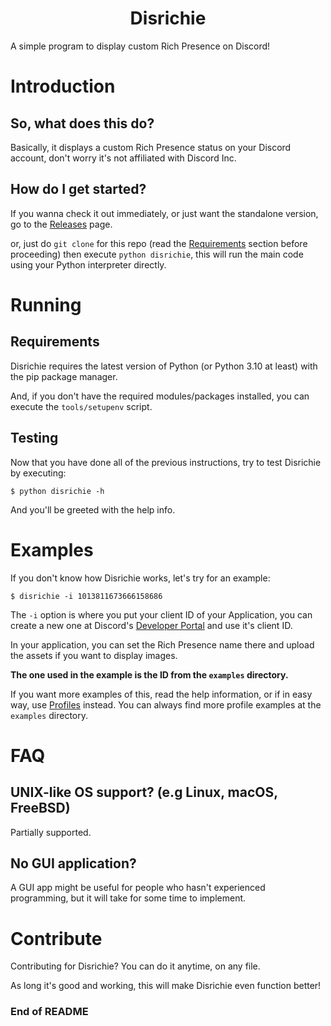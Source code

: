 <h1 align="center">Disrichie</h1>

A simple program to display custom Rich Presence on Discord!

# Introduction
## So, what does this do?
Basically, it displays a custom Rich Presence status on your Discord account, don't worry it's not affiliated with Discord Inc.

## How do I get started?
If you wanna check it out immediately, or just want the standalone version, go to the [Releases](https://github.com/gianxddddd/disrichie/releases) page.

or, just do `git clone` for this repo (read the [Requirements](#requirements) section before proceeding) then execute `python disrichie`, this will run the main code using your Python interpreter directly.

# Running
## Requirements
Disrichie requires the latest version of Python (or Python 3.10 at least) with the pip package manager.

And, if you don't have the required modules/packages installed, you can execute the `tools/setupenv` script.

## Testing
Now that you have done all of the previous instructions, try to test Disrichie by executing:
```shell
$ python disrichie -h
```

And you'll be greeted with the help info.

# Examples
If you don't know how Disrichie works, let's try for an example:
```shell
$ disrichie -i 1013811673666158686
```

The `-i` option is where you put your client ID of your Application, you can create a new one at Discord's [Developer Portal](https://discord.com/developers/applications) and use it's client ID.

In your application, you can set the Rich Presence name there and upload the assets if you want to display images.

**The one used in the example is the ID from the `examples` directory.**

If you want more examples of this, read the help information, or if in easy way, use [Profiles](docs/PROFILES.md) instead. You can always find more profile examples at the `examples` directory.

# FAQ
## UNIX-like OS support? (e.g Linux, macOS, FreeBSD)
Partially supported.

## No GUI application?
A GUI app might be useful for people who hasn't experienced programming, but it will take for some time to implement.

# Contribute
Contributing for Disrichie? You can do it anytime, on any file.

As long it's good and working, this will make Disrichie even function better!

### End of README
